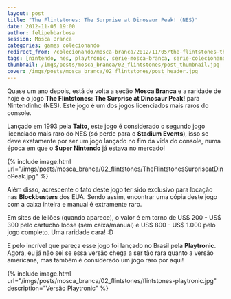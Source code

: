 ```yaml
---
layout: post
title: "The Flintstones: The Surprise at Dinosaur Peak! (NES)"
date: 2012-11-05 19:00
author: felipebbarbosa
session: Mosca Branca
categories: games colecionando
redirect_from: /colecionando/mosca-branca/2012/11/05/the-flintstones-the-surprise-at-dinosaur-peak-nes.html
tags: [nintendo, nes, playtronic, serie-mosca-branca, serie-colecionando-games]
thumbnail: /imgs/posts/mosca_branca/02_flintstones/post_thumbnail.jpg
cover: /imgs/posts/mosca_branca/02_flintstones/post_header.jpg
---
```


Quase um ano depois, está de volta a seção **Mosca Branca** e a raridade de hoje é o jogo **The Flintstones: The Surprise at Dinosaur Peak!** para Nintendinho (NES). Este jogo é um dos jogos licenciados mais raros do console.

<!--more-->

Lançado em 1993 pela **Taito**, este jogo é considerado o segundo jogo licenciado mais raro do NES (só perde para o **Stadium Events**), isso se deve exatamente por ser um jogo lançado no fim da vida do console, numa época em que o **Super Nintendo** já estava no mercado!

{% include image.html
  url="/imgs/posts/mosca_branca/02_flintstones/TheFlintstonesSurpriseatDinoPeak.jpg" %}

Além disso, acrescente o fato deste jogo ter sido exclusivo para locação nas **Blockbusters** dos EUA. Sendo assim, encontrar uma cópia deste jogo com a caixa inteira e manual é extramente raro.

Em sites de leilões (quando aparece), o valor é em torno de US$ 200 - US$ 300 pelo cartucho loose (sem caixa/manual) e US$ 800 - US$ 1.000 pelo jogo completo. Uma raridade cara! :D

E pelo incrível que pareça esse jogo foi lançado no Brasil pela **Playtronic**. Agora, eu já não sei se essa versão chega a ser tão rara quanto a versão americana, mas também é considerado um jogo raro por aqui!

{% include image.html
  url="/imgs/posts/mosca_branca/02_flintstones/flintstones-playtronic.jpg"
  description="Versão Playtronic" %}
